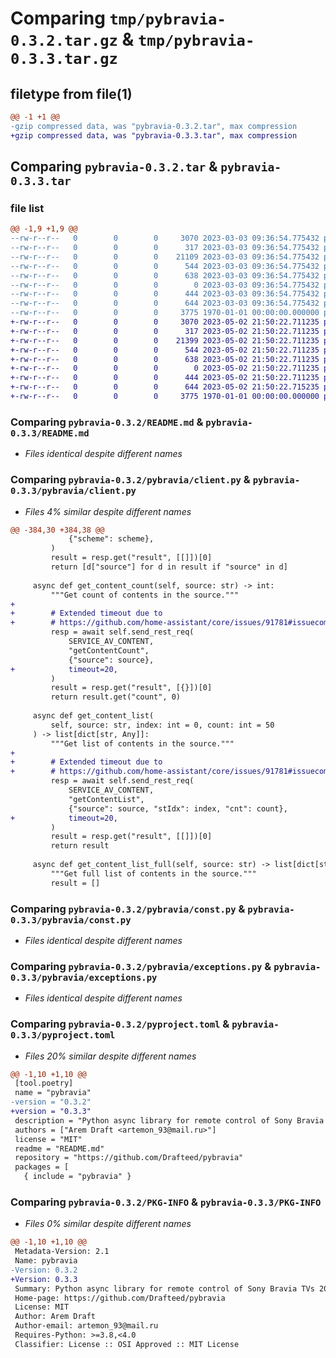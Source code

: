 # Comparing `tmp/pybravia-0.3.2.tar.gz` & `tmp/pybravia-0.3.3.tar.gz`

## filetype from file(1)

```diff
@@ -1 +1 @@
-gzip compressed data, was "pybravia-0.3.2.tar", max compression
+gzip compressed data, was "pybravia-0.3.3.tar", max compression
```

## Comparing `pybravia-0.3.2.tar` & `pybravia-0.3.3.tar`

### file list

```diff
@@ -1,9 +1,9 @@
--rw-r--r--   0        0        0     3070 2023-03-03 09:36:54.775432 pybravia-0.3.2/README.md
--rw-r--r--   0        0        0      317 2023-03-03 09:36:54.775432 pybravia-0.3.2/pybravia/__init__.py
--rw-r--r--   0        0        0    21109 2023-03-03 09:36:54.775432 pybravia-0.3.2/pybravia/client.py
--rw-r--r--   0        0        0      544 2023-03-03 09:36:54.775432 pybravia-0.3.2/pybravia/const.py
--rw-r--r--   0        0        0      638 2023-03-03 09:36:54.775432 pybravia-0.3.2/pybravia/exceptions.py
--rw-r--r--   0        0        0        0 2023-03-03 09:36:54.775432 pybravia-0.3.2/pybravia/py.typed
--rw-r--r--   0        0        0      444 2023-03-03 09:36:54.775432 pybravia-0.3.2/pybravia/util.py
--rw-r--r--   0        0        0      644 2023-03-03 09:36:54.775432 pybravia-0.3.2/pyproject.toml
--rw-r--r--   0        0        0     3775 1970-01-01 00:00:00.000000 pybravia-0.3.2/PKG-INFO
+-rw-r--r--   0        0        0     3070 2023-05-02 21:50:22.711235 pybravia-0.3.3/README.md
+-rw-r--r--   0        0        0      317 2023-05-02 21:50:22.711235 pybravia-0.3.3/pybravia/__init__.py
+-rw-r--r--   0        0        0    21399 2023-05-02 21:50:22.711235 pybravia-0.3.3/pybravia/client.py
+-rw-r--r--   0        0        0      544 2023-05-02 21:50:22.711235 pybravia-0.3.3/pybravia/const.py
+-rw-r--r--   0        0        0      638 2023-05-02 21:50:22.711235 pybravia-0.3.3/pybravia/exceptions.py
+-rw-r--r--   0        0        0        0 2023-05-02 21:50:22.711235 pybravia-0.3.3/pybravia/py.typed
+-rw-r--r--   0        0        0      444 2023-05-02 21:50:22.711235 pybravia-0.3.3/pybravia/util.py
+-rw-r--r--   0        0        0      644 2023-05-02 21:50:22.715235 pybravia-0.3.3/pyproject.toml
+-rw-r--r--   0        0        0     3775 1970-01-01 00:00:00.000000 pybravia-0.3.3/PKG-INFO
```

### Comparing `pybravia-0.3.2/README.md` & `pybravia-0.3.3/README.md`

 * *Files identical despite different names*

### Comparing `pybravia-0.3.2/pybravia/client.py` & `pybravia-0.3.3/pybravia/client.py`

 * *Files 4% similar despite different names*

```diff
@@ -384,30 +384,38 @@
             {"scheme": scheme},
         )
         result = resp.get("result", [[]])[0]
         return [d["source"] for d in result if "source" in d]
 
     async def get_content_count(self, source: str) -> int:
         """Get count of contents in the source."""
+
+        # Extended timeout due to
+        # https://github.com/home-assistant/core/issues/91781#issuecomment-1532151925
         resp = await self.send_rest_req(
             SERVICE_AV_CONTENT,
             "getContentCount",
             {"source": source},
+            timeout=20,
         )
         result = resp.get("result", [{}])[0]
         return result.get("count", 0)
 
     async def get_content_list(
         self, source: str, index: int = 0, count: int = 50
     ) -> list[dict[str, Any]]:
         """Get list of contents in the source."""
+
+        # Extended timeout due to
+        # https://github.com/home-assistant/core/issues/91781#issuecomment-1532168838
         resp = await self.send_rest_req(
             SERVICE_AV_CONTENT,
             "getContentList",
             {"source": source, "stIdx": index, "cnt": count},
+            timeout=20,
         )
         result = resp.get("result", [[]])[0]
         return result
 
     async def get_content_list_full(self, source: str) -> list[dict[str, Any]]:
         """Get full list of contents in the source."""
         result = []
```

### Comparing `pybravia-0.3.2/pybravia/const.py` & `pybravia-0.3.3/pybravia/const.py`

 * *Files identical despite different names*

### Comparing `pybravia-0.3.2/pybravia/exceptions.py` & `pybravia-0.3.3/pybravia/exceptions.py`

 * *Files identical despite different names*

### Comparing `pybravia-0.3.2/pyproject.toml` & `pybravia-0.3.3/pyproject.toml`

 * *Files 20% similar despite different names*

```diff
@@ -1,10 +1,10 @@
 [tool.poetry]
 name = "pybravia"
-version = "0.3.2"
+version = "0.3.3"
 description = "Python async library for remote control of Sony Bravia TVs 2013 and newer."
 authors = ["Arem Draft <artemon_93@mail.ru>"]
 license = "MIT"
 readme = "README.md"
 repository = "https://github.com/Drafteed/pybravia"
 packages = [
   { include = "pybravia" }
```

### Comparing `pybravia-0.3.2/PKG-INFO` & `pybravia-0.3.3/PKG-INFO`

 * *Files 0% similar despite different names*

```diff
@@ -1,10 +1,10 @@
 Metadata-Version: 2.1
 Name: pybravia
-Version: 0.3.2
+Version: 0.3.3
 Summary: Python async library for remote control of Sony Bravia TVs 2013 and newer.
 Home-page: https://github.com/Drafteed/pybravia
 License: MIT
 Author: Arem Draft
 Author-email: artemon_93@mail.ru
 Requires-Python: >=3.8,<4.0
 Classifier: License :: OSI Approved :: MIT License
```

